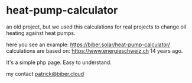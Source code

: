 # heat-pump-calculator
an old project, but we used this calculations for real projects to change oil heating against heat pumps.

here you see an example: https://biber.solar/heat-pump-calculator/
calculations are based on: https://www.energieschweiz.ch 14 years ago.

It's a simple php page. Easy to understand.

my contact 
patrick@biber.cloud

